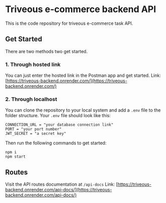 # Triveous e-commerce backend API

This is the code repository for triveous e-commerce task API.

## Get Started

There are two methods two get started.

### 1. Through hosted link

You can just enter the hosted link in the Postman app and get started.
Link: [https://triveous-backend.onrender.com/](https://triveous-backend.onrender.com/)

### 2. Through localhost

You can clone the repository to your local system and add a `.env` file to the folder structure.
Your `.env` file should look like this:

```
CONNECTION_URL = "your database connection link"
PORT = "your port number"
JWT_SECRET = "a secret key"
```

Then run the following commands to get started:

```
npm i
npm start
```

## Routes

Visit the API routes documentation at `/api-docs`
Link: [https://triveous-backend.onrender.com/api-docs/](https://triveous-backend.onrender.com/api-docs/)
